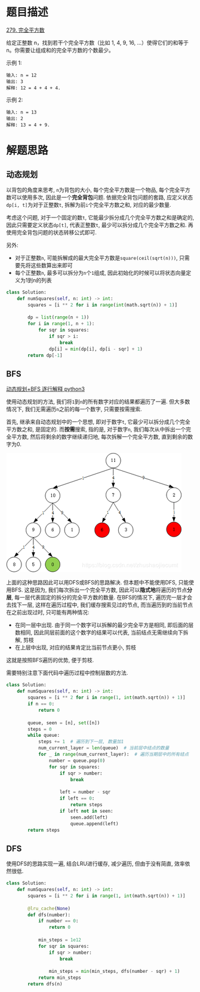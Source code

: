 # 题目描述

[279. 完全平方数](https://leetcode-cn.com/problems/perfect-squares/)

给定正整数 n，找到若干个完全平方数（比如 1, 4, 9, 16, ...）使得它们的和等于 n。你需要让组成和的完全平方数的个数最少。

示例 1:
```
输入: n = 12
输出: 3
解释: 12 = 4 + 4 + 4.
```

示例 2:
```
输入: n = 13
输出: 2
解释: 13 = 4 + 9.
```

# 解题思路

## 动态规划

以背包的角度来思考, `n`为背包的大小, 每个完全平方数是一个物品, 每个完全平方数可以使用多次, 因此是一个**完全背包**问题. 依据完全背包问题的套路, 应定义状态`dp[i, t]`为对于正整数`t`, 拆解为前`i`个完全平方数之和, 对应的最少数量.

考虑这个问题, 对于一个固定的数`t`, 它能最少拆分成几个完全平方数之和是确定的, 因此只需要定义状态`dp[t]`, 代表正整数`t`, 最少可以拆分成几个完全平方数之和. 再使用完全背包问题的状态转移公式即可.

另外:

- 对于正整数`n`, 可能拆解成的最大完全平方数是`square(ceil(sqrt(n)))`, 只需要先将这些数算出来即可
- 每个正整数`n`, 最多可以拆分为`n`个`1`组成, 因此初始化的时候可以将状态向量定义为1到n的列表

```python
class Solution:
    def numSquares(self, n: int) -> int:
        squares = [i ** 2 for i in range(int(math.sqrt(n)) + 1)]

        dp = list(range(n + 1))
        for i in range(1, n + 1):
            for sqr in squares:
                if sqr > i:
                    break
                dp[i] = min(dp[i], dp[i - sqr] + 1)
        return dp[-1]
```

## BFS

[动态规划+BFS 逐行解释 python3](https://leetcode-cn.com/problems/perfect-squares/solution/dong-tai-gui-hua-bfs-zhu-xing-jie-shi-python3-by-2/)

使用动态规划的方法, 我们将`1`到`n`的所有数字对应的结果都遍历了一遍. 但大多数情况下, 我们无需遍历`n`之前的每一个数字, 只需要按需搜索.

首先, 继承来自动态规划中的一个思想, 即对于数字`t`, 它最少可以拆分成几个完全平方数之和, 是固定的. 而**按需**搜索, 指的是, 对于数字`n`, 我们每次从中拆出一个完全平方数, 然后将剩余的数字继续递归地, 每次拆解一个完全平方数, 直到剩余的数字为0.

![](/Algorithm/imgs/d97573239c82014d675e25e406748a1301a3de655c3e5a5e0566dabeb5e33b0d.png)

上面的这种思路因此可以用DFS或BFS的思路解决. 但本题中不能使用DFS, 只能使用BFS. 这是因为, 我们每次拆出一个完全平方数, 因此可以**隐式地**将遍历的节点**分层**, 每一层代表固定的拆分的完全平方数的数量. 在BFS的情况下, 遍历完一层才会去找下一层, 这样在遍历过程中, 我们缓存搜索见过的节点, 而当遍历到的当前节点在之前出现过时, 只可能有两种情况:

- 在同一层中出现. 由于同一个数字可以拆解的最少完全平方是相同, 即后面的层数相同, 因此同层前面的这个数字的结果可以代表, 当前结点无需继续向下拆解, 剪枝
- 在上层中出现, 对应的结果肯定比当前节点更小, 剪枝

这就是按照BFS遍历的优势, 便于剪枝.

需要特别注意下面代码中遍历过程中控制层数的方法.

```python
class Solution:
    def numSquares(self, n: int) -> int:
        squares = [i ** 2 for i in range(1, int(math.sqrt(n)) + 1)]
        if n == 0:
            return 0

        queue, seen = [n], set([n])
        steps = 0
        while queue:
            steps += 1  # 遍历到下一层, 数量加1
            num_current_layer = len(queue)  # 当前层中结点的数量
            for _ in range(num_current_layer):  # 遍历当期层中的所有结点
                number = queue.pop(0)
                for sqr in squares:
                    if sqr > number:
                        break

                    left = number - sqr
                    if left == 0:
                        return steps
                    if left not in seen:
                        seen.add(left)
                        queue.append(left)
        return steps
```

## DFS

使用DFS的思路实现一遍, 结合LRU进行缓存, 减少遍历, 但由于没有简直, 效率依然很低.

```python
class Solution:
    def numSquares(self, n: int) -> int:
        squares = [i ** 2 for i in range(1, int(math.sqrt(n)) + 1)]

        @lru_cache(None)
        def dfs(number):
            if number == 0:
                return 0

            min_steps = 1e12
            for sqr in squares:
                if sqr > number:
                    break

                min_steps = min(min_steps, dfs(number - sqr) + 1)
            return min_steps
        return dfs(n)
```
